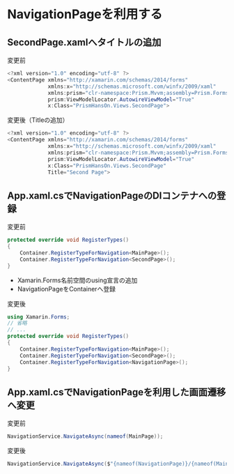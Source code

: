 # NavigationPageを利用する

## SecondPage.xamlへタイトルの追加  

変更前
```cs
<?xml version="1.0" encoding="utf-8" ?>
<ContentPage xmlns="http://xamarin.com/schemas/2014/forms"
             xmlns:x="http://schemas.microsoft.com/winfx/2009/xaml"
             xmlns:prism="clr-namespace:Prism.Mvvm;assembly=Prism.Forms"
             prism:ViewModelLocator.AutowireViewModel="True"
             x:Class="PrismHansOn.Views.SecondPage">
```

変更後（Titleの追加）
```cs
<?xml version="1.0" encoding="utf-8" ?>
<ContentPage xmlns="http://xamarin.com/schemas/2014/forms"
             xmlns:x="http://schemas.microsoft.com/winfx/2009/xaml"
             xmlns:prism="clr-namespace:Prism.Mvvm;assembly=Prism.Forms"
             prism:ViewModelLocator.AutowireViewModel="True"
             x:Class="PrismHansOn.Views.SecondPage"
             Title="Second Page">
```

## App.xaml.csでNavigationPageのDIコンテナへの登録  

変更前  
```cs
protected override void RegisterTypes()
{
    Container.RegisterTypeForNavigation<MainPage>();
    Container.RegisterTypeForNavigation<SecondPage>();
}
```

* Xamarin.Forms名前空間のusing宣言の追加  
* NavigationPageをContainerへ登録  

変更後  
```cs
using Xamarin.Forms;
// 省略
// ...
protected override void RegisterTypes()
{
    Container.RegisterTypeForNavigation<MainPage>();
    Container.RegisterTypeForNavigation<SecondPage>();
    Container.RegisterTypeForNavigation<NavigationPage>();
}
```

## App.xaml.csでNavigationPageを利用した画面遷移へ変更  

変更前  
```cs
NavigationService.NavigateAsync(nameof(MainPage));
```

変更後
```cs
NavigationService.NavigateAsync($"{nameof(NavigationPage)}/{nameof(MainPage)}");
```  
